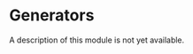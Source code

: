 <!-- doxy
\page refGenerators Module 'Generators'
/doxy -->

# Generators

A description of this module is not yet available.

<!-- doxy
This module contains the following submodules:

* \subpage refGeneratorsshareexternal
/doxy -->
